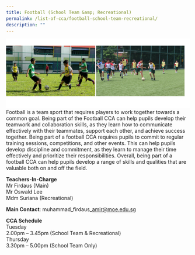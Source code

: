 ```yaml
---
title: Football (School Team &amp; Recreational)
permalink: /list-of-cca/football-school-team-recreational/
description: ""
---
```

![](/images/CCAs/cca-%20soccer%202023%20new.png)
Football is a team sport that requires players to work together towards a common goal. Being part of the Football CCA can help pupils develop their teamwork and collaboration skills, as they learn how to communicate effectively with their teammates, support each other, and achieve success together. Being part of a football CCA requires pupils to commit to regular training sessions, competitions, and other events. This can help pupils develop discipline and commitment, as they learn to manage their time effectively and prioritize their responsibilities. Overall, being part of a football CCA can help pupils develop a range of skills and qualities that are valuable both on and off the field.

**Teachers-In-Charge**
<br>Mr Firdaus (Main)
<br>Mr Oswald Lee
<br>Mdm Suriana (Recreational)

**Main Contact**: muhammad\_firdaus\_amir@moe.edu.sg

**CCA Schedule**
<br>Tuesday
<br>2.00pm – 3.45pm (School Team &amp; Recreational)
<br>Thursday
<br>3.30pm – 5.00pm (School Team Only)